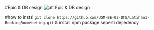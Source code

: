 #Epic & DB design
![alt Epic & DB design](https://github.com/UGM-BE-02-DTS/Latihan1-BookingRoomMeeting/blob/master/Documentation/epic%20and%20Db%20design.jpg)

#how to instal
`git clone https://github.com/UGM-BE-02-DTS/Latihan1-BookingRoomMeeting.git`
 & install npm package seperti depedency